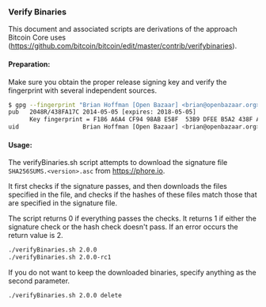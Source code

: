 ### Verify Binaries

This document and associated scripts are derivations of the approach Bitcoin Core uses (https://github.com/bitcoin/bitcoin/edit/master/contrib/verifybinaries).

#### Preparation:

Make sure you obtain the proper release signing key and verify the fingerprint with several independent sources.

```sh
$ gpg --fingerprint "Brian Hoffman [Open Bazaar] <brian@openbazaar.org>"
pub   2048R/438FA17C 2014-05-05 [expires: 2018-05-05]
      Key fingerprint = F186 A6A4 CF94 98AB E58F  53B9 DFEE B5A2 438F A17C
uid                  Brian Hoffman [Open Bazaar] <brian@openbazaar.org>
```

#### Usage:

The verifyBinaries.sh script attempts to download the signature file `SHA256SUMS.<version>.asc` from https://phore.io.

It first checks if the signature passes, and then downloads the files specified in the file, and checks if the hashes of these files match those that are specified in the signature file.

The script returns 0 if everything passes the checks. It returns 1 if either the signature check or the hash check doesn't pass. If an error occurs the return value is 2.


```sh
./verifyBinaries.sh 2.0.0
./verifyBinaries.sh 2.0.0-rc1
```

If you do not want to keep the downloaded binaries, specify anything as the second parameter.

```sh
./verifyBinaries.sh 2.0.0 delete
```
